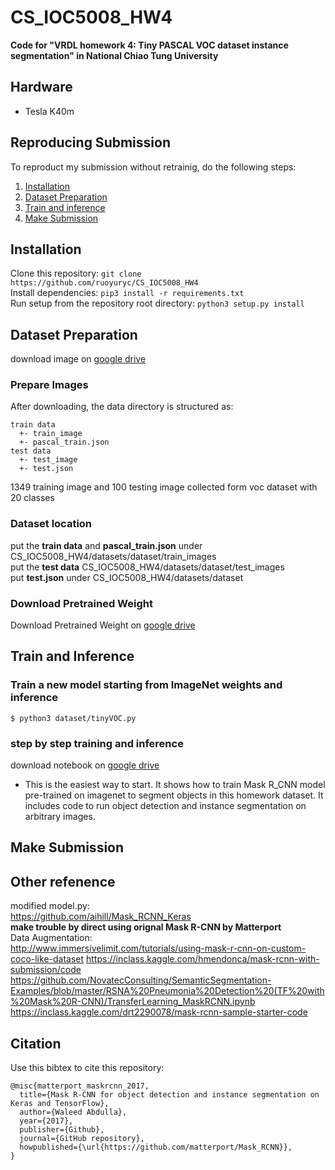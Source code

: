 # CS_IOC5008_HW4
**Code for "VRDL homework 4: Tiny PASCAL VOC dataset instance segmentation" in National Chiao Tung University**
## Hardware
 - Tesla K40m  
## Reproducing Submission
To reproduct my submission without retrainig, do the following steps:
1. [Installation](#installation)
2. [Dataset Preparation](#Dataset-Preparation)
5. [Train and inference](#Train-and-inference)
6. [Make Submission](#make-submission)


## Installation
Clone this repository:
```git clone https://github.com/ruoyuryc/CS_IOC5008_HW4```</br>
Install dependencies:
```pip3 install -r requirements.txt```</br>
Run setup from the repository root directory:
```python3 setup.py install```</br>
## Dataset Preparation
download image on [google drive](https://drive.google.com/drive/u/3/folders/1fGg03EdBAxjFumGHHNhMrz2sMLLH04FK)
### Prepare Images
After downloading, the data directory is structured as:
```
train data
  +- train_image
  +- pascal_train.json
test data
  +- test_image
  +- test.json
```

1349 training image and 100 testing image collected form voc dataset with 20 classes</br>
### Dataset location
put the **train data** and **pascal_train.json** under CS_IOC5008_HW4/datasets/dataset/train_images</br>
put the **test data**  CS_IOC5008_HW4/datasets/dataset/test_images</br>
put **test.json** under CS_IOC5008_HW4/datasets/dataset</br>

### Download Pretrained Weight
Download Pretrained Weight on [google drive](https://drive.google.com/file/d/1f6xUQBtY_p23lwXIo87NBR3Z5nS80rcE/view?usp=sharing)

## Train and Inference
### Train a new model starting from ImageNet weights and inference
```
$ python3 dataset/tinyVOC.py 
```
### step by step training and inference
download notebook on [google drive](https://drive.google.com/file/d/1iYKLUtJBNXG5UyJhOiPTkG4LWv2yYFzy/view?usp=sharing)
* This is the easiest way to start. It shows how to train Mask R_CNN model pre-trained on imagenet to segment objects in this homework dataset. It includes code to run object detection and instance segmentation on arbitrary images.


## Make Submission


## Other refenence
modified model.py: </br>
https://github.com/aihill/Mask_RCNN_Keras</br>
**make trouble by direct using orignal Mask R-CNN by Matterport</br>**
Data Augmentation:</br>
http://www.immersivelimit.com/tutorials/using-mask-r-cnn-on-custom-coco-like-dataset
https://inclass.kaggle.com/hmendonca/mask-rcnn-with-submission/code
https://github.com/NovatecConsulting/SemanticSegmentation-Examples/blob/master/RSNA%20Pneumonia%20Detection%20(TF%20with%20Mask%20R-CNN)/TransferLearning_MaskRCNN.ipynb
https://inclass.kaggle.com/drt2290078/mask-rcnn-sample-starter-code


## Citation
Use this bibtex to cite this repository:
```
@misc{matterport_maskrcnn_2017,
  title={Mask R-CNN for object detection and instance segmentation on Keras and TensorFlow},
  author={Waleed Abdulla},
  year={2017},
  publisher={Github},
  journal={GitHub repository},
  howpublished={\url{https://github.com/matterport/Mask_RCNN}},
}
